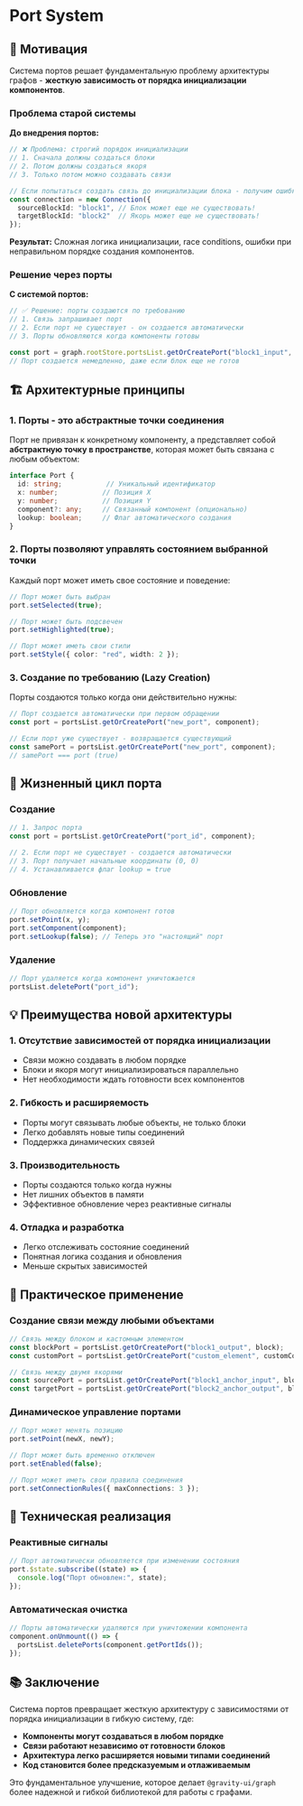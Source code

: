 # Port System

## 🎯 Мотивация

Система портов решает фундаментальную проблему архитектуры графов - **жесткую зависимость от порядка инициализации компонентов**.

### Проблема старой системы

**До внедрения портов:**
```typescript
// ❌ Проблема: строгий порядок инициализации
// 1. Сначала должны создаться блоки
// 2. Потом должны создаться якоря
// 3. Только потом можно создавать связи

// Если попытаться создать связь до инициализации блока - получим ошибку
const connection = new Connection({
  sourceBlockId: "block1", // Блок может еще не существовать!
  targetBlockId: "block2"  // Якорь может еще не существовать!
});
```

**Результат:** Сложная логика инициализации, race conditions, ошибки при неправильном порядке создания компонентов.

### Решение через порты

**С системой портов:**
```typescript
// ✅ Решение: порты создаются по требованию
// 1. Связь запрашивает порт
// 2. Если порт не существует - он создается автоматически
// 3. Порты обновляются когда компоненты готовы

const port = graph.rootStore.portsList.getOrCreatePort("block1_input", component);
// Порт создается немедленно, даже если блок еще не готов
```

## 🏗️ Архитектурные принципы

### 1. **Порты - это абстрактные точки соединения**

Порт не привязан к конкретному компоненту, а представляет собой **абстрактную точку в пространстве**, которая может быть связана с любым объектом:

```typescript
interface Port {
  id: string;           // Уникальный идентификатор
  x: number;           // Позиция X
  y: number;           // Позиция Y
  component?: any;     // Связанный компонент (опционально)
  lookup: boolean;     // Флаг автоматического создания
}
```

### 2. **Порты позволяют управлять состоянием выбранной точки**

Каждый порт может иметь свое состояние и поведение:

```typescript
// Порт может быть выбран
port.setSelected(true);

// Порт может быть подсвечен
port.setHighlighted(true);

// Порт может иметь свои стили
port.setStyle({ color: "red", width: 2 });
```

### 3. **Создание по требованию (Lazy Creation)**

Порты создаются только когда они действительно нужны:

```typescript
// Порт создается автоматически при первом обращении
const port = portsList.getOrCreatePort("new_port", component);

// Если порт уже существует - возвращается существующий
const samePort = portsList.getOrCreatePort("new_port", component);
// samePort === port (true)
```

## 🔄 Жизненный цикл порта

### Создание
```typescript
// 1. Запрос порта
const port = portsList.getOrCreatePort("port_id", component);

// 2. Если порт не существует - создается автоматически
// 3. Порт получает начальные координаты (0, 0)
// 4. Устанавливается флаг lookup = true
```

### Обновление
```typescript
// Порт обновляется когда компонент готов
port.setPoint(x, y);
port.setComponent(component);
port.setLookup(false); // Теперь это "настоящий" порт
```

### Удаление
```typescript
// Порт удаляется когда компонент уничтожается
portsList.deletePort("port_id");
```

## 💡 Преимущества новой архитектуры

### 1. **Отсутствие зависимостей от порядка инициализации**
- Связи можно создавать в любом порядке
- Блоки и якоря могут инициализироваться параллельно
- Нет необходимости ждать готовности всех компонентов

### 2. **Гибкость и расширяемость**
- Порты могут связывать любые объекты, не только блоки
- Легко добавлять новые типы соединений
- Поддержка динамических связей

### 3. **Производительность**
- Порты создаются только когда нужны
- Нет лишних объектов в памяти
- Эффективное обновление через реактивные сигналы

### 4. **Отладка и разработка**
- Легко отслеживать состояние соединений
- Понятная логика создания и обновления
- Меньше скрытых зависимостей

## 🚀 Практическое применение

### Создание связи между любыми объектами
```typescript
// Связь между блоком и кастомным элементом
const blockPort = portsList.getOrCreatePort("block1_output", block);
const customPort = portsList.getOrCreatePort("custom_element", customComponent);

// Связь между двумя якорями
const sourcePort = portsList.getOrCreatePort("block1_anchor_input", block);
const targetPort = portsList.getOrCreatePort("block2_anchor_output", block);
```

### Динамическое управление портами
```typescript
// Порт может менять позицию
port.setPoint(newX, newY);

// Порт может быть временно отключен
port.setEnabled(false);

// Порт может иметь свои правила соединения
port.setConnectionRules({ maxConnections: 3 });
```

## 🔧 Техническая реализация

### Реактивные сигналы
```typescript
// Порт автоматически обновляется при изменении состояния
port.$state.subscribe((state) => {
  console.log("Порт обновлен:", state);
});
```

### Автоматическая очистка
```typescript
// Порты автоматически удаляются при уничтожении компонента
component.onUnmount(() => {
  portsList.deletePorts(component.getPortIds());
});
```

## 📚 Заключение

Система портов превращает жесткую архитектуру с зависимостями от порядка инициализации в гибкую систему, где:

- **Компоненты могут создаваться в любом порядке**
- **Связи работают независимо от готовности блоков**
- **Архитектура легко расширяется новыми типами соединений**
- **Код становится более предсказуемым и отлаживаемым**

Это фундаментальное улучшение, которое делает `@gravity-ui/graph` более надежной и гибкой библиотекой для работы с графами.
